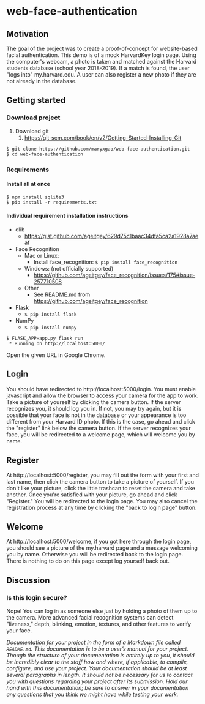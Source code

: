 # web-face-authentication

## Motivation
The goal of the project was to create a proof-of-concept for website-based facial
authentication. This demo is of a mock HarvardKey login page. Using the computer's
webcam, a photo is taken and matched against the Harvard students database (school
 year 2018-2019). If a match is found, the user "logs into" my.harvard.edu. A
 user can also register a new photo if they are not already in the database.

## Getting started

### Download project

1. Download git
   1. https://git-scm.com/book/en/v2/Getting-Started-Installing-Git

```
$ git clone https://github.com/maryxgao/web-face-authentication.git
$ cd web-face-authentication
```

### Requirements

#### Install all at once


```
$ npm install sqlite3
$ pip install -r requirements.txt
```

#### Individual requirement installation instructions

* dlib
  - https://gist.github.com/ageitgey/629d75c1baac34dfa5ca2a1928a7aeaf
* Face Recognition
  * Mac or Linux:
    * Install face_recognition: `$ pip install face_recognition`
  * Windows: (not officially supported)
    * https://github.com/ageitgey/face_recognition/issues/175#issue-257710508
  * Other
    * See README.md from https://github.com/ageitgey/face_recognition
* Flask
  * `$ pip install flask`
* NumPy
  * `$ pip install numpy`

```
$ FLASK_APP=app.py flask run
 * Running on http://localhost:5000/
```

Open the given URL in Google Chrome.

## Login

You should have redirected to http://localhost:5000/login. You must enable javascript and allow the browser to access your camera for the app to work. Take a picture of yourself by clicking the camera button. If the server recognizes you, it should log you in. If not, you may try again, but it is possible that your face is not in the database or your appearance is too different from your Harvard ID photo. If this is the case, go ahead and click the "register" link below the camera button. If the server recognizes your face, you will be redirected to a welcome page, which will welcome you by name.

## Register

At http://localhost:5000/register, you may fill out the form with your first and last name, then click the camera button to take a picture of yourself. If you don't like your picture, click the little trashcan to reset the camera and take another. Once you're satisfied with your picture, go ahead and click "Register." You will be redirected to the login page. You may also cancel the registration process at any time by clicking the "back to login page" button.

## Welcome

 At http://localhost:5000/welcome, if you got here through the login page, you should see a picture of the my.harvard page and a message welcoming you by name. Otherwise you will be redirected back to the login page. There is nothing to do on this page except log yourself back out.

## Discussion

### Is this login secure?

Nope! You can log in as someone else just by holding a photo of them up to the camera. More advanced facial recognition systems can detect "liveness," depth, blinking, emotion, textures, and other features to verify your face.

*Documentation for your project in the form of a Markdown file called `README.md`. This documentation is to be a user’s manual for your project. Though the structure of your documentation is entirely up to you, it should be incredibly clear to the staff how and where, if applicable, to compile, configure, and use your project. Your documentation should be at least several paragraphs in length. It should not be necessary for us to contact you with questions regarding your project after its submission. Hold our hand with this documentation; be sure to answer in your documentation any questions that you think we might have while testing your work.*
